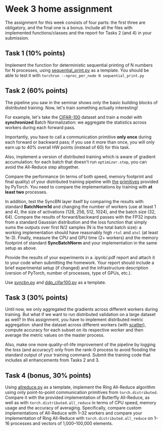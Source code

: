 # Week 3 home assignment

The assignment for this week consists of four parts: the first three are obligatory, and the final one is a bonus.
Include all the files with implemented functions/classes and the report for Tasks 2 (and 4) in your submission.

## Task 1 (10% points)

Implement the function for deterministic sequential printing of N numbers for N processes,
using [sequential_print.py](./sequential_print.py) as a template. 
You should be able to test it with `torchrun --nproc_per_node N sequential_print.py`

## Task 2 (60% points)

The pipeline you saw in the seminar shows only the basic building blocks of distributed training. Now, let's train
something actually interesting!

For example, let's take the [CIFAR-100](https://pytorch.org/vision/0.8/datasets.html#torchvision.datasets.CIFAR100)
dataset and train a model with **synchronized** Batch Normalization: we aggregate the statistics across workers during
each forward pass. 

Importantly, you have to call a communication primitive **only once** during each forward or backward pass; 
if you use it more than once, you will only earn up to 40% overall HW points (instead of 60) for this task.

Also, implement a version of distributed training which is aware of gradient accumulation:
for each batch that doesn't run `optimizer.step`, you can avoid the All-Reduce step altogether.

Compare the performance (in terms of both speed, memory footprint and final quality) of your distributed training 
pipeline with [the](https://pytorch.org/docs/stable/nn.html#torch.nn.parallel.DistributedDataParallel)
[primitives](https://pytorch.org/docs/stable/generated/torch.nn.SyncBatchNorm.html) provided by PyTorch. 
You need to compare the implementations by training with **at least two** processes.

In addition, test the SyncBN layer itself by comparing the results with standard **BatchNorm1d** and changing 
the number of workers (use at least 1 and 4), the size of activations (128, 256, 512, 1024), and the batch size (32, 64). 
Compare the results of forward/backward passes with the FP32 inputs from a standard Gaussian distribution and 
the loss function that simply sums the outputs over first N/2 samples (N is the total batch size): 
a working implementation should have reasonably high `rtol` and `atol` (at least 1e-3).
Finally, measure the CPU and GPU time (2+ workers) and the memory footprint of standard **SyncBatchNorm** 
and your implementation in the same setup as above.


Provide the results of your experiments in a .ipynb/.pdf report and attach it to your code 
when submitting the homework. Your report should include a brief experimental setup (if changed) 
and the infrastructure description (version of PyTorch, number of processes, type of GPUs, etc.).

Use [syncbn.py](./syncbn.py) and [ddp_cifar100.py](./ddp_cifar100.py) as a template. 

## Task 3 (30% points)

Until now, we only aggregated the gradients across different workers during training. But what if we want to run
distributed validation on a large dataset as well? In this assignment, you have to implement distributed metric
aggregation: shard the dataset across different workers (with [scatter](https://pytorch.org/docs/stable/distributed.html#torch.distributed.scatter)), compute accuracy for each subset on 
its respective worker and then average the metric values on the master process.

Also, make one more quality-of-life improvement of the pipeline by logging the loss (and accuracy!) 
only from the rank-0 process to avoid flooding the standard output of your training command. 
Submit the training code that includes all enhancements from Tasks 2 and 3.

## Task 4 (bonus, 30% points)

Using [allreduce.py](./allreduce.py) as a template, implement the Ring All-Reduce algorithm
using only point-to-point communication primitives from `torch.distributed`. 
Compare it with the provided implementation of Butterfly All-Reduce, 
as well as with `torch.distributed.all_reduce` in terms of CPU speed, memory usage and the accuracy of averaging. 
Specifically, compare custom implementations of All-Reduce with 1–32 workers and compare your implementation of 
Ring All-Reduce with `torch.distributed.all_reduce` on 1–16 processes and vectors of 1,000–100,000 elements.